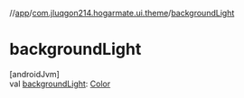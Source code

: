 //[app](../../index.md)/[com.jluqgon214.hogarmate.ui.theme](index.md)/[backgroundLight](background-light.md)

# backgroundLight

[androidJvm]\
val [backgroundLight](background-light.md): [Color](https://developer.android.com/reference/kotlin/androidx/compose/ui/graphics/Color.html)
